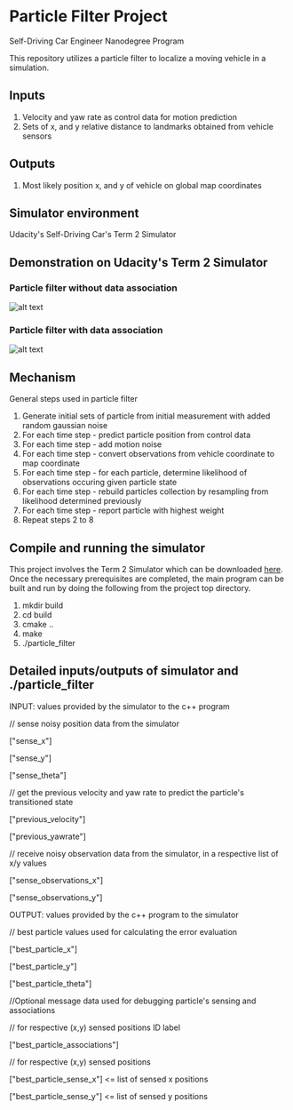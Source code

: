 # Particle Filter Project
Self-Driving Car Engineer Nanodegree Program

This repository utilizes a particle filter to localize a moving vehicle in a simulation. 

## Inputs
1. Velocity and yaw rate as control data for motion prediction
2. Sets of x, and y relative distance to landmarks obtained from vehicle sensors

## Outputs
1. Most likely position x, and y of vehicle on global map coordinates

## Simulator environment
Udacity's Self-Driving Car's Term 2 Simulator


[//]: # (Image References)

[image1]: SimPF_no_asso.gif "Particle filter without association"
[image2]: SimPF.gif "Particle filter with association"

## Demonstration on Udacity's Term 2 Simulator

### Particle filter without data association
![alt text][image1]
### Particle filter with data association
![alt text][image2]


## Mechanism

General steps used in particle filter
1. Generate initial sets of particle from initial measurement with added random gaussian noise
2. For each time step - predict particle position from control data
3. For each time step - add motion noise
4. For each time step - convert observations from vehicle coordinate to map coordinate
5. For each time step - for each particle, determine likelihood of observations occuring given particle state
6. For each time step - rebuild particles collection by resampling from likelihood determined previously
7. For each time step - report particle with highest weight
8. Repeat steps 2 to 8


## Compile and running the simulator

This project involves the Term 2 Simulator which can be downloaded [here](https://github.com/udacity/self-driving-car-sim/releases). Once the necessary prerequisites are completed, the main program can be built and run by doing the following from the project top directory.

1. mkdir build
2. cd build
3. cmake ..
4. make
5. ./particle_filter


## Detailed inputs/outputs of simulator and ./particle_filter

INPUT: values provided by the simulator to the c++ program

// sense noisy position data from the simulator

["sense_x"] 

["sense_y"] 

["sense_theta"] 

// get the previous velocity and yaw rate to predict the particle's transitioned state

["previous_velocity"]

["previous_yawrate"]

// receive noisy observation data from the simulator, in a respective list of x/y values

["sense_observations_x"] 

["sense_observations_y"] 


OUTPUT: values provided by the c++ program to the simulator

// best particle values used for calculating the error evaluation

["best_particle_x"]

["best_particle_y"]

["best_particle_theta"] 

//Optional message data used for debugging particle's sensing and associations

// for respective (x,y) sensed positions ID label 

["best_particle_associations"]

// for respective (x,y) sensed positions

["best_particle_sense_x"] <= list of sensed x positions

["best_particle_sense_y"] <= list of sensed y positions




